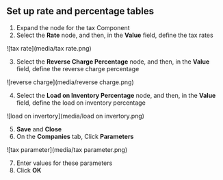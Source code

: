 ## Set up rate and percentage tables

1. Expand the node for the tax Component
2. Select the **Rate** node, and then, in the **Value** field, define the tax rates

![tax rate](media/tax rate.png)

3. Select the **Reverse Charge Percentage** node, and then, in the **Value** field, define the reverse charge percentage

![reverse charge](media/reverse charge.png)

4. Select the **Load on Inventory Percentage** node, and then, in the **Value** field, define the load on inventory percentage

![load on invertory](media/load on invertory.png)

5. **Save** and **Close**
6. On the **Companies** tab, Click **Parameters**

![tax parameter](media/tax parameter.png)

7. Enter values for these parameters
8. Click **OK**



